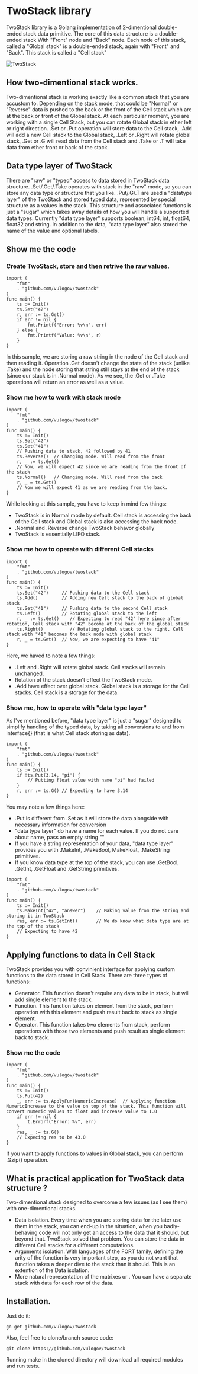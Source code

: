 # TwoStack library

TwoStack library is a Golang implementation of 2-dimentional double-ended stack data primitive. The core of this data structure is a double-ended stack With "Front" node and "Back" node. Each node of this stack, called a 
"Global stack" is a double-ended stack, again with "Front" and "Back". This stack is called a "Cell stack"

![TwoStack](Documentation/twostack.png)

## How two-dimentional stack works.

Two-dimentional stack is working exactly like a common stack that you are accustom to. Depending on the stack mode, that could be "Normal" or "Reverse" data is pushed to the back or the front of the Cell stack which are at the back or front of the Global stack. At each particular moment, you are working with a single Cell Stack, but you can rotate Global stack in ether left or right direction. .Set or .Put operation will store data to the Cell stack, .Add will add a new Cell stack to the Global stack, .Left or .Right will rotate global stack, .Get or .G will read data from the Cell stack and .Take or .T will take data from ether front or back of the stack.

## Data type layer of TwoStack

There are "raw" or "typed" access to data stored in TwoStack data structure. .Set/.Get/.Take operates with stack in the "raw" mode, so you can store any data type or structure that you like. .Put/.G/.T are used a "datatype layer" of the TwoStack and stored typed data, represented by special structure as a values in the stack. This structure and associated functions is just a "sugar" which takes away details of how you will handle a supported data types. Currently "data type layer" supports boolean, int64, int, float64, float32 and string. In addition to the data, "data type layer" also stored the name of the value and optional labels.

## Show me the code

### Create TwoStack, store and then retrive the raw values.

```
import (
    "fmt"
    . "github.com/vulogov/twostack"
)
func main() {
    ts := Init()
    ts.Set("42")
    r, err := ts.Get()
    if err != nil {
        fmt.Printf("Error: %v\n", err)
    } else {
        fmt.Printf("Value: %v\n", r)
    }
}
```
In this sample, we are storing a raw string in the node of the Cell stack and then reading it. Operation .Get doesn't change the state of the stack (unlike .Take) and the node storing that string still stays at the end of the stack (since our stack is in .Normal mode). As we see, the .Get or .Take operations will return an error as well as a value.

### Show me how to work with stack mode

```
import (
    "fmt"
    . "github.com/vulogov/twostack"
)
func main() {
    ts := Init()
	ts.Set("42")
	ts.Set("41")
    // Pushing data to stack, 42 followed by 41
	ts.Reverse()  // Changing mode. Will read from the front
	r, _ := ts.Get()
    // Now, we will expect 42 since we are reading from the front of the stack
	ts.Normal()   // Changing mode. Will read from the back
	r, _ = ts.Get()
    // Now we will expect 41 as we are reading from the back.
}
```
While looking at this sample, you have to keep in mind few things:

- TwoStack is in Normal mode by default. Cell stack is accessing the back of the Cell stack and Global stack is also accessing the back node.
- .Normal and .Reverse change TwoStack behavor globally
- TwoStack is essentially LIFO stack.

### Show me how to operate with different Cell stacks

```
import (
    "fmt"
    . "github.com/vulogov/twostack"
)
func main() {
    ts := Init()
    ts.Set("42")     // Pushing data to the Cell stack
	ts.Add()         // Adding new Cell stack to the back of global stack
	ts.Set("41")     // Pushing data to the second Cell stack
	ts.Left()        // Rotating global stack to the left
	r, _ := ts.Get()    // Expecting to read "42" here since after rotation, Cell stack with "42" become at the back of the global stack
	ts.Right()          // Rotating global stack to the right. Cell stack with "41" becomes the back node with global stack
	r, _ = ts.Get()	 // Now, we are expecting to have "41"
}
```
Here, we haved to note a few things:
- .Left and .Right will rotate global stack. Cell stacks will remain unchanged.
- Rotation of the stack doesn't effect the TwoStack mode.
- .Add have effect over global stack. Global stack is a storage for the Cell stacks. Cell stack is a storage for the data.

### Show me, how to operate with "data type layer"

As I've mentioned before, "data type layer" is just a "sugar" designed to simplify handling of the typed data, by taking all conversions to and from interface{} (that is what Cell stack storing as data).

```
import (
    "fmt"
    . "github.com/vulogov/twostack"
)
func main() {
    ts := Init()
    if !ts.Put(3.14, "pi") {
		// Putting float value with name "pi" had failed
	}
	r, err := ts.G() // Expecting to have 3.14   
}
```
You may note a few things here:

- .Put is different from .Set as it will store the data alongside with necessary information for conversion
- "data type layer" do have a name for each value. If you do not care about name, pass an empty string ""
- If you have a string representation of your data, "data type layer" provides you with .MakeInt, .MakeBool, MakeFloat, .MakeString primitives.
- If you know data type at the top of the stack, you can use .GetBool, .GetInt, .GetFloat and .GetString primitives.

```
import (
    "fmt"
    . "github.com/vulogov/twostack"
)
func main() {
    ts := Init()
    ts.MakeInt("42", "answer")    // Making value from the string and storing it in TwoStack 
	res, err := ts.GetInt()       // We do know what data type are at the top of the stack
	// Expecting to have 42
}
```
## Applying functions to data in Cell Stack

TwoStack provides you with convinient interface for applying custom functions to the data stored in Cell Stack. There are three types of functions:

- Generator. This function doesn't require any data to be in stack, but will add single element to the stack.
- Function. This function takes on element from the stack, perform operation with this element and push result back to stack as single element.
- Operator. This function takes two elements from stack, perform operations with those two elements and push result as single element back to stack.

### Show me the code

```
import (
    "fmt"
    . "github.com/vulogov/twostack"
)
func main() {
    ts := Init()
	ts.Put(42)
	_, err := ts.ApplyFun(NumericIncrease)  // Applying function NumericIncrease to the value on top of the stack. This function will convert numeric values to float and increase value to 1.0 
	if err != nil {
		t.Errorf("Error: %v", err)
	}
	res, _ := ts.G()
	// Expecing res to be 43.0
}
```

If you want to apply functions to values in Global stack, you can perform .Gzip() operation.

## What is practical application for TwoStack data structure ?

Two-dimentional stack designed to overcome a few issues (as I see them) with one-dimentional stacks.

- Data isolation. Every time when you are storing data for the later use them in the stack, you can end-up in the situation, when you badly-behaving code will not only get an access to the data that it should, but beyond that. TwoStack solved that problem. You can store the data in different Cell stacks for a different computations.
- Arguments isolation. With languages of the FORT family, defining the arity of the function is very important step, as you do not want that function takes a deeper dive to the stack than it should. This is an extention of the Data isolation.
- More natural representation of the matrixes or . You can have a separate stack with data for each row of the data.

## Installation.

Just do it:

```
go get github.com/vulogov/twostack
```

Also, feel free to clone/branch source code:

```
git clone https://github.com/vulogov/twostack
```

Running make in the cloned directory will download all required modules and run tests.
